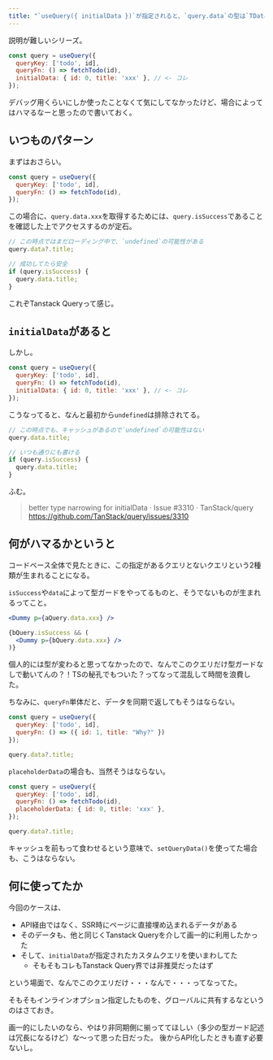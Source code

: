 ```yaml
---
title: "`useQuery({ initialData })`が指定されると、`query.data`の型は`TData | undefined`ではなく`TData`"
---
```


説明が難しいシリーズ。

```js
const query = useQuery({
  queryKey: ['todo', id],
  queryFn: () => fetchTodo(id),
  initialData: { id: 0, title: 'xxx' }, // <- コレ 
});
```

デバッグ用くらいにしか使ったことなくて気にしてなかったけど、場合によってはハマるなーと思ったので書いておく。

## いつものパターン

まずはおさらい。

```js
const query = useQuery({
  queryKey: ['todo', id],
  queryFn: () => fetchTodo(id),
});
```

この場合に、`query.data.xxx`を取得するためには、`query.isSuccess`であることを確認した上でアクセスするのが定石。

```js
// この時点ではまだローディング中で、`undefined`の可能性がある
query.data?.title;

// 成功してたら安全
if (query.isSuccess) {
  query.data.title;
}
```

これぞTanstack Queryって感じ。

## `initialData`があると

しかし。

```js
const query = useQuery({
  queryKey: ['todo', id],
  queryFn: () => fetchTodo(id),
  initialData: { id: 0, title: 'xxx' }, // <- コレ 
});
```

こうなってると、なんと最初から`undefined`は排除されてる。

```js
// この時点でも、キャッシュがあるので`undefined`の可能性はない
query.data.title;

// いつも通りにも書ける
if (query.isSuccess) {
  query.data.title;
}
```

ふむ。

> better type narrowing for initialData · Issue #3310 · TanStack/query
> https://github.com/TanStack/query/issues/3310

## 何がハマるかというと

コードベース全体で見たときに、この指定があるクエリとないクエリという2種類が生まれることになる。

`isSuccess`や`data`によって型ガードをやってるものと、そうでないものが生まれるってこと。

```jsx
<Dummy p={aQuery.data.xxx} />

{bQuery.isSuccess && (
  <Dummy p={bQuery.data.xxx} />
)}
```

個人的には型が変わると思ってなかったので、なんでこのクエリだけ型ガードなしで動いてんの？！TSの秘孔でもついた？ってなって混乱して時間を浪費した。

ちなみに、`queryFn`単体だと、データを同期で返してもそうはならない。

```js
const query = useQuery({
  queryKey: ['todo', id],
  queryFn: () => ({ id: 1, title: "Why?" })
});

query.data?.title;
```

`placeholderData`の場合も、当然そうはならない。

```js
const query = useQuery({
  queryKey: ['todo', id],
  queryFn: () => fetchTodo(id),
  placeholderData: { id: 0, title: 'xxx' },
});

query.data?.title;
```

キャッシュを前もって食わせるという意味で、`setQueryData()`を使ってた場合も、こうはならない。

## 何に使ってたか

今回のケースは、

- API経由ではなく、SSR時にページに直接埋め込まれるデータがある
- そのデータも、他と同じくTanstack Queryを介して画一的に利用したかった
- そして、`initialData`が指定されたカスタムクエリを使いまわしてた
  - そもそもコレもTanstack Query界では非推奨だったはず

という場面で、なんでこのクエリだけ・・・なんで・・・ってなってた。

そもそもインラインオプション指定したものを、グローバルに共有するなというのはさておき。

画一的にしたいのなら、やはり非同期側に揃っててほしい（多少の型ガード記述は冗長になるけど）な〜って思った日だった。
後からAPI化したときも直す必要ないし。
